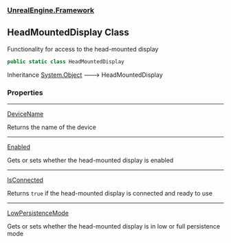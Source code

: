 ### [UnrealEngine.Framework](UnrealEngine_Framework.md 'UnrealEngine.Framework')
## HeadMountedDisplay Class
Functionality for access to the head-mounted display  
```csharp
public static class HeadMountedDisplay
```

Inheritance [System.Object](https://docs.microsoft.com/en-us/dotnet/api/System.Object 'System.Object') &#129106; HeadMountedDisplay  
### Properties

***
[DeviceName](HeadMountedDisplay_DeviceName.md 'UnrealEngine.Framework.HeadMountedDisplay.DeviceName')

Returns the name of the device  

***
[Enabled](HeadMountedDisplay_Enabled.md 'UnrealEngine.Framework.HeadMountedDisplay.Enabled')

Gets or sets whether the head-mounted display is enabled  

***
[IsConnected](HeadMountedDisplay_IsConnected.md 'UnrealEngine.Framework.HeadMountedDisplay.IsConnected')

Returns `true` if the head-mounted display is connected and ready to use  

***
[LowPersistenceMode](HeadMountedDisplay_LowPersistenceMode.md 'UnrealEngine.Framework.HeadMountedDisplay.LowPersistenceMode')

Gets or sets whether the head-mounted display is in low or full persistence mode  

